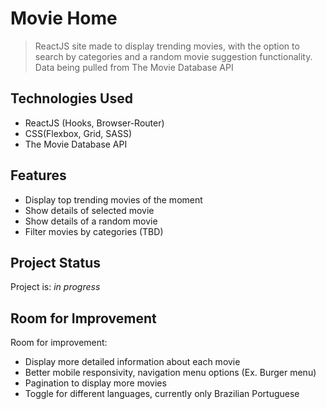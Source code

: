 # Movie Home

> ReactJS site made to display trending movies, with the option to search by categories and a random movie suggestion functionality. Data being pulled from The Movie Database API

## Technologies Used

- ReactJS (Hooks, Browser-Router)
- CSS(Flexbox, Grid, SASS)
- The Movie Database API

## Features

- Display top trending movies of the moment
- Show details of selected movie
- Show details of a random movie
- Filter movies by categories (TBD)

## Project Status

Project is: _in progress_

## Room for Improvement

Room for improvement:

- Display more detailed information about each movie
- Better mobile responsivity, navigation menu options (Ex. Burger menu)
- Pagination to display more movies
- Toggle for different languages, currently only Brazilian Portuguese

